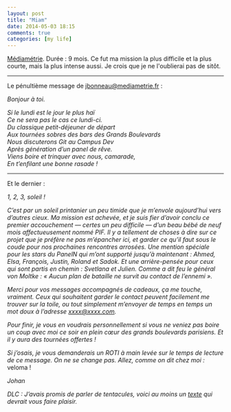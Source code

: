 ```yaml
---
layout: post
title: "Miam"
date: 2014-05-03 18:15
comments: true
categories: [my life]
---
```

[Médiamétrie](http://www.mediametrie.fr/). Durée&nbsp;: 9 mois. Ce fut ma mission la plus difficile et la plus courte, mais la plus intense aussi. Je crois que je ne l'oublierai pas de sitôt.
<!--more-->
---
Le pénultième message de jbonneau@mediametrie.fr&nbsp;:

_Bonjour à toi._

_Si le lundi est le jour le plus haï  
Ce ne sera pas le cas ce lundi-ci.  
Du classique petit-déjeuner de départ  
Aux tournées sobres des bars des Grands Boulevards  
Nous discuterons Git au Campus Dev  
Après génération d’un panel de rêve.  
Viens boire et trinquer avec nous, camarade,  
En t’enfilant une bonne rasade&nbsp;!_

---
Et le dernier&nbsp;:

_1, 2, 3, soleil&nbsp;!_

_C’est par un soleil printanier un peu timide que je m’envole aujourd’hui vers d’autres cieux. Ma mission est achevée, et je suis fier d’avoir conclu ce premier accouchement —&nbsp;certes un peu difficile&nbsp;— d’un beau bébé de neuf mois affectueusement nommé PIF. Il y a tellement de choses à dire sur ce projet que je préfère ne pas m’épancher ici, et garder ce qu’il faut sous le coude pour nos prochaines rencontres arrosées. Une mention spéciale pour les stars du PanelN qui m’ont supporté jusqu’à maintenant&nbsp;: Ahmed, Elsa, François, Justin, Roland et Sadok. Et une arrière-pensée pour ceux qui sont partis en chemin&nbsp;: Svetlana et Julien. Comme a dit feu le général von Moltke&nbsp;: «&nbsp;Aucun plan de bataille ne survit au contact de l’ennemi&nbsp;»._

_Merci pour vos messages accompagnés de cadeaux, ça me touche, vraiment. Ceux qui souhaitent garder le contact peuvent facilement me trouver sur la toile, ou tout simplement m’envoyer de temps en temps un mot doux à l’adresse xxxx@xxxx.com._

_Pour finir, je vous en voudrais personnellement si vous ne veniez pas boire un coup avec moi ce soir en plein cœur des grands boulevards parisiens. Et il y aura des tournées offertes&nbsp;!_

_Si j’osais, je vous demanderais un ROTI à main levée sur le temps de lecture de ce message. On ne se change pas. Allez, comme on dit chez moi&nbsp;:_ veloma&nbsp;!

_Johan_

_DLC&nbsp;: J’avais promis de parler de tentacules, voici au moins un [texte](http://blogs.mediapart.fr/blog/marie-anne-kraft/171112/plaintes-dune-femme-decue) qui devrait vous faire plaisir._